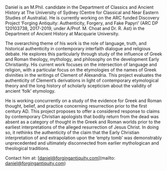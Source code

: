 Daniel is an M.Phil. candidate in the Department of Classics and Ancient History at The University of Sydney (Centre for Classical and Near Eastern Studies of Australia). He is currently working on the ARC funded Discovery Project ‘Forging Antiquity: Authenticity, Forgery, and Fake Papyri’ (ARC DP 120103738, 2017-2019, under A/Prof. M. Choat and Dr. R. Ast) in the Department of Ancient History at Macquarie University. 

The overarching theme of his work is the role of language, truth, and historical authenticity in contemporary interfaith dialogue and religious debate. He explores this particularly through study of the influence of Greek and Roman theology, mythology, and philosophy on the development Early Christianity. His current work focuses on the intersection of language and religion, with a particular focus on the etymologies of the names of Greek divinities in the writings of Clement of Alexandria. This project evaluates the authenticity of Clement’s derivations in light of contemporary etymological theory and the long history of scholarly scepticism about the validity of ancient ‘folk’ etymology.  

He is working concurrently on a study of the evidence for Greek and Roman thought, belief, and practice concerning resurrection prior to the first century AD. This project proposes to offer a considered response to claims by contemporary Christian apologists that bodily return from the dead was absent as a category of thought in the Greek and Roman worlds prior to the earliest interpretations of the alleged resurrection of Jesus Christ. In doing so, it rethinks the authenticity of the claim that the Early Christian interpretation of and extrapolation upon the ‘empty tomb’ was demonstrably unprecedented and ultimately disconnected from earlier mythologican and theological traditions. 

Contact him at: [daniel@forgingantiquity.com](mailto: daniel@forgingantiquity.com) 
